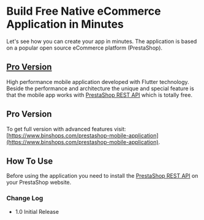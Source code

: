 # Build Free Native eCommerce Application in Minutes
Let's see how you can create your app in minutes. The application is based on a popular open source eCommerce platform (PrestaShop).
## [Pro Version](https://www.binshops.com/prestashop-mobile-application) 

High performance mobile application developed with Flutter technology. Beside the performance and architecture the unique and special feature is that the mobile app works with [PrestaShop REST API](https://www.binshops.com/prestashop-rest-api) which is totally free.

## Pro Version
To get full version with advanced features visit: [https://www.binshops.com/prestashop-mobile-application](https://www.binshops.com/prestashop-mobile-application).

## How To Use
Before using the application you need to install the [PrestaShop REST API](https://www.binshops.com/prestashop-rest-api) on your PrestaShop website. 

### Change Log
- 1.0 Initial Release
